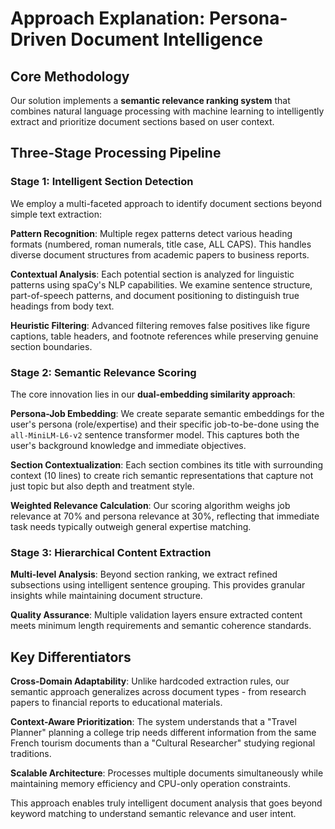 # Approach Explanation: Persona-Driven Document Intelligence

## Core Methodology

Our solution implements a **semantic relevance ranking system** that combines natural language processing with machine learning to intelligently extract and prioritize document sections based on user context.

## Three-Stage Processing Pipeline

### Stage 1: Intelligent Section Detection
We employ a multi-faceted approach to identify document sections beyond simple text extraction:

**Pattern Recognition**: Multiple regex patterns detect various heading formats (numbered, roman numerals, title case, ALL CAPS). This handles diverse document structures from academic papers to business reports.

**Contextual Analysis**: Each potential section is analyzed for linguistic patterns using spaCy's NLP capabilities. We examine sentence structure, part-of-speech patterns, and document positioning to distinguish true headings from body text.

**Heuristic Filtering**: Advanced filtering removes false positives like figure captions, table headers, and footnote references while preserving genuine section boundaries.

### Stage 2: Semantic Relevance Scoring
The core innovation lies in our **dual-embedding similarity approach**:

**Persona-Job Embedding**: We create separate semantic embeddings for the user's persona (role/expertise) and their specific job-to-be-done using the `all-MiniLM-L6-v2` sentence transformer model. This captures both the user's background knowledge and immediate objectives.

**Section Contextualization**: Each section combines its title with surrounding context (10 lines) to create rich semantic representations that capture not just topic but also depth and treatment style.

**Weighted Relevance Calculation**: Our scoring algorithm weighs job relevance at 70% and persona relevance at 30%, reflecting that immediate task needs typically outweigh general expertise matching.

### Stage 3: Hierarchical Content Extraction
**Multi-level Analysis**: Beyond section ranking, we extract refined subsections using intelligent sentence grouping. This provides granular insights while maintaining document structure.

**Quality Assurance**: Multiple validation layers ensure extracted content meets minimum length requirements and semantic coherence standards.

## Key Differentiators

**Cross-Domain Adaptability**: Unlike hardcoded extraction rules, our semantic approach generalizes across document types - from research papers to financial reports to educational materials.

**Context-Aware Prioritization**: The system understands that a "Travel Planner" planning a college trip needs different information from the same French tourism documents than a "Cultural Researcher" studying regional traditions.

**Scalable Architecture**: Processes multiple documents simultaneously while maintaining memory efficiency and CPU-only operation constraints.

This approach enables truly intelligent document analysis that goes beyond keyword matching to understand semantic relevance and user intent.